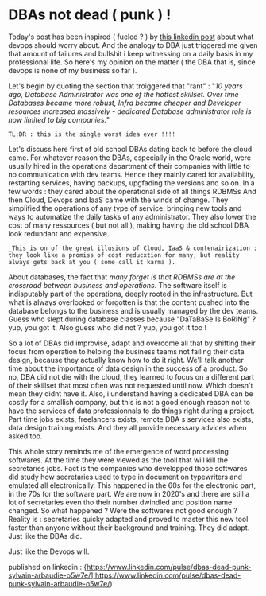 # DBAs not dead ( punk ) !

Today's post has been inspired ( fueled ? ) by [this linkedin post]( https://draft.blogger.com/u/1/blog/post/edit/3767105697496508991/4851583590611979199# ) about what devops should worry about. And the analogy to DBA just triggered me given that amount of failures and bullshit i keep witnessing on a daily basis in my professional life.
So here's my opinion on the matter ( the DBA that is, since devops is none of my business so far ).

Let's begin by quoting the section that troiggered that "rant" : "_10 years ago, Database Administrator was one of the hottest skillset. Over time Databases became more robust, Infra became cheaper and Developer resources increased massively - dedicated Database administrator role is now limited to big companies._"

```TL:DR : this is the single worst idea ever !!!!```

Let's discuss here first of old school DBAs dating back to before the cloud came. For whatever reason the DBAs, especially in the Oracle world, were usually hired in the operations department of their companies with little to no communication with dev teams. Hence they mainly cared for availability, restarting services, having backups, upgfading the versions and so on. In a few words : they cared about the operational side of all things RDBMSs
And then Cloud, Devops and IaaS came with the winds of change. They simplified the operations of any type of service, bringing new tools and ways to automatize the daily tasks of any administrator. They also lower the cost of many ressources ( but not all ), making having the old school DBA look redundant and expensive.

```_This is on of the great illusions of Cloud, IaaS & contenairization : they look like a promiss of cost reducxtion for many, but reality always gets back at you ( some call it karma ). ```

About databases, the fact that _many forget is that RDBMSs are at the crossroad between business and operations_.  The software itself is indisputably part of the operations, deeply rooted in the infrastructure. But what is always overlooked or forgotten is that the content pushed into the database belongs to the business and is usually managed by the dev teams.  Guess who slept during database classes because "DaTaBaSe Is BoRiNg" ? yup, you got it.  Also guess who did not ? yup, you got it too !

So a lot of DBAs did improvise, adapt and overcome all that by shifting their focus from operation to helping the business teams not failing their data design, because they actually know how to do it right. We'll talk another time about the importance of data design in the success of a product.  So no, DBA did not die with the cloud, they learned to focus on a different part of their skillset that most often was not requested until now. Which doesn't mean they didnt have it. Also, i understand having a dedicated DBA can be costly for a smallish company, but this is not a good enough reason not to have the services of data professionnals to do things right during a project. Part time jobs exists, freelancers exists, remote DBA s services also exists, data design training exists. And they all provide necessary advices when asked too.

This whole story reminds me of the emergence of word processing softwares. At the time they were viewed as the tooll that will kill the secretaries jobs. Fact is the companies who developped those softwares did study how secretaries used to type in document on typewriters and emulated all electronically. This happened in the 60s for the electronic part, in the 70s for the software part.
We are now in 2020's and there are still a lot of secretaries even tho their number dwindled and position name changed. So what happened ? Were the softwares not good enough ? Reality is : secretaries quicky adapted and proved to master this new tool faster than anyone without their background and training. They did adapt. 
Just like the DBAs did. 

Just like the Devops will.

published on linkedin : {https://www.linkedin.com/pulse/dbas-dead-punk-sylvain-arbaudie-o5w7e/]'https://www.linkedin.com/pulse/dbas-dead-punk-sylvain-arbaudie-o5w7e/)
